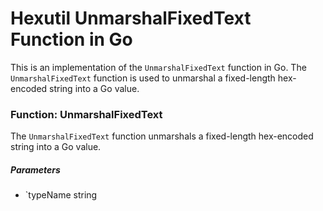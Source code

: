 # Hexutil UnmarshalFixedText Function in Go

This is an implementation of the `UnmarshalFixedText` function in Go. The `UnmarshalFixedText` function is used to unmarshal a fixed-length hex-encoded string into a Go value.

### Function: UnmarshalFixedText

The `UnmarshalFixedText` function unmarshals a fixed-length hex-encoded string into a Go value.

##### Parameters

- `typeName string